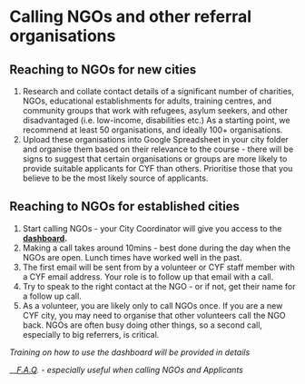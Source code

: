 # Calling NGOs and other referral organisations

## Reaching to NGOs for new cities

1. Research and collate contact details of a significant number of charities, NGOs, educational establishments for adults, training centres, and community groups that work with refugees, asylum seekers, and other disadvantaged (i.e. low-income, disabilities etc.) As a starting point, we recommend at least 50 organisations, and ideally 100+ organisations.
2. Upload these organisations into Google Spreadsheet in your city folder and organise them based on their relevance to the course - there will be signs to suggest that certain organisations or groups are more likely to provide suitable applicants for CYF than others. Prioritise those that you believe to be the most likely source of applicants.

## Reaching to NGOs for established cities

1. Start calling NGOs - your City Coordinator will give you access to the [**dashboard**](https://docs.codeyourfuture.io/teams/ambassadors/applicant-outreach/ngo-dashboard-step-by-step-guide-for-volunteers)**.**&#x20;
2. Making a call takes around 10mins - best done during the day when the NGOs are open. Lunch times have worked well in the past.
3. The first email will be sent from by a volunteer or CYF staff member with a CYF email address. Your role is to follow up that email with a call.
4. Try to speak to the right contact at the NGO - or if not, get their name for a follow up call.
5. As a volunteer, you are likely only to call NGOs once. If you are a new CYF city, you may need to organise that other volunteers call the NGO back. NGOs are often busy doing other things, so a second call, especially to big referrers, is critical.

_Training on how to use the dashboard will be provided in details_&#x20;

__[_F.A.Q_](https://codeyourfuture.io/faq/)_. - especially useful when calling NGOs and Applicants_&#x20;
